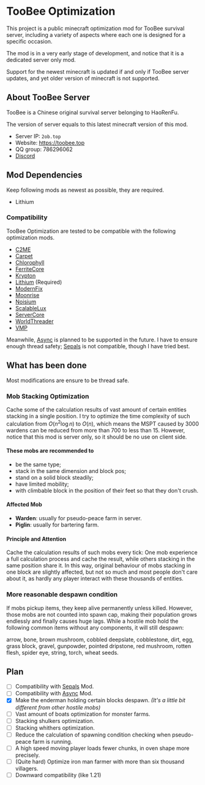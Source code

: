 # TooBee Optimization

This project is a public minecraft optimization mod for TooBee survival server,
including a variety of aspects where each one is designed for a specific occasion.

The mod is in a very early stage of development, and notice that it is a dedicated server only mod.

Support for the newest minecraft is updated if and only if TooBee server updates,
and yet older version of minecraft is not supported.

## About TooBee Server

TooBee is a Chinese original survival server belonging to HaoRenFu.

The version of server equals to this latest minecraft version of this mod.

- Server IP: `2ob.top`
- Website: https://toobee.top
- QQ group: 786296062
- [Discord](https://discord.gg/YcJVpVKe8q)

## Mod Dependencies

Keep following mods as newest as possible, they are required.

- Lithium

### Compatibility

TooBee Optimization are tested to be compatible with the following optimization mods.

- [C2ME](https://github.com/RelativityMC/C2ME-fabric)
- [Carpet](https://github.com/gnembon/fabric-carpet)
- [Chlorophyll](https://github.com/CyanidinMC/Chlorophyll)
- [FerriteCore](https://github.com/malte0811/FerriteCore)
- [Krypton](https://github.com/astei/krypton)
- [Lithium](https://github.com/CaffeineMC/lithium) (Required)
- [ModernFix](https://github.com/embeddedt/ModernFix)
- [Moonrise](https://github.com/Tuinity/Moonrise)
- [Noisium](https://github.com/Steveplays28/noisium)
- [ScalableLux](https://github.com/RelativityMC/ScalableLux)
- [ServerCore](https://github.com/Wesley1808/ServerCore)
- [WorldThreader](https://github.com/2No2Name/worldthreader)
- [VMP](https://github.com/RelativityMC/VMP-fabric)

Meanwhile, [Async](https://github.com/AxalotLDev/Async) is planned to be supported in the future. I have to ensure enough thread safety;
[Sepals](https://github.com/cao-awa/Sepals) is not compatible, though I have tried best.

## What has been done

Most modifications are ensure to be thread safe.

### Mob Stacking Optimization

Cache some of the calculation results of vast amount of certain entities stacking in a single position.
I try to optimize the time complexity of such calculation from $O(n^2\log n)$ to $O(n)$,
which means the MSPT caused by 3000 wardens can be reduced from more than 700 to less than 15.
However, notice that this mod is server only, so it should be no use on client side. 

#### These mobs are recommended to
- be the same type;
- stack in the same dimension and block pos;
- stand on a solid block steadily;
- have limited mobility;
- with climbable block in the position of their feet so that they don't crush.

#### Affected Mob
- **Warden**: usually for pseudo-peace farm in server.
- **Piglin**: usually for bartering farm.

#### Principle and Attention
Cache the calculation results of such mobs every tick:
One mob experience a full calculation process and cache the result, while others stacking in the same position share it.
In this way, original behaviour of mobs stacking in one block are slightly affected,
but not so much and most people don't care about it, as hardly any player interact with these thousands of entities.

### More reasonable despawn condition

If mobs pickup items, they keep alive permanently unless killed.
However, those mobs are not counted into spawn cap, making their population grows endlessly and finally causes huge lags.
While a hostile mob hold the following common items without any components, it will still despawn:

arrow, bone, brown mushroom, cobbled deepslate, cobblestone, dirt, egg, grass block, gravel, gunpowder,
pointed dripstone, red mushroom, rotten flesh, spider eye, string, torch, wheat seeds.

## Plan

- [ ] Compatibility with [Sepals](https://github.com/cao-awa/Sepals) Mod.
- [ ] Compatibility with [Async](https://github.com/AxalotLDev/Async) Mod.
- [x] Make the enderman holding certain blocks despawn. *(It's a little bit different from other hostile mobs)*
- [ ] Vast amount of boats optimization for monster farms.
- [ ] Stacking shulkers optimization.
- [ ] Stacking whithers optimization.
- [ ] Reduce the calculation of spawning condition checking when pseudo-peace farm is running.
- [ ] A high speed moving player loads fewer chunks, in oven shape more precisely.
- [ ] (Quite hard) Optimize iron man farmer with more than six thousand villagers.
- [ ] Downward compatibility (like 1.21)
